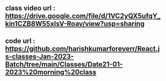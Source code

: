 ## class video url : https://drive.google.com/file/d/1VC2yQX5ufqY_kin1CZB8W55xIsV-Roav/view?usp=sharing

## code url : https://github.com/harishkumarforeverr/React.js-classes-Jan-2023-Batch/tree/main/Classes/Date21-01-2023%20morning%20class
